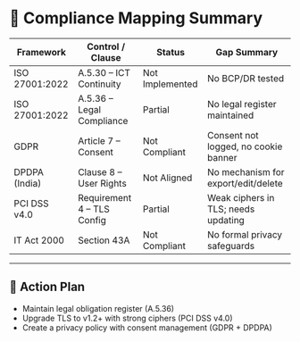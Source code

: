 # 🧾 Compliance Mapping Summary

| Framework       | Control / Clause          | Status         | Gap Summary                               |
|-----------------|---------------------------|----------------|--------------------------------------------|
| ISO 27001:2022  | A.5.30 – ICT Continuity    | Not Implemented| No BCP/DR tested                           |
| ISO 27001:2022  | A.5.36 – Legal Compliance  | Partial        | No legal register maintained               |
| GDPR            | Article 7 – Consent        | Not Compliant  | Consent not logged, no cookie banner       |
| DPDPA (India)   | Clause 8 – User Rights     | Not Aligned    | No mechanism for export/edit/delete        |
| PCI DSS v4.0    | Requirement 4 – TLS Config | Partial        | Weak ciphers in TLS; needs updating        |
| IT Act 2000     | Section 43A                | Not Compliant  | No formal privacy safeguards               |

---

## 🔧 Action Plan

- Maintain legal obligation register (A.5.36)  
- Upgrade TLS to v1.2+ with strong ciphers (PCI DSS v4.0)  
- Create a privacy policy with consent management (GDPR + DPDPA)  
